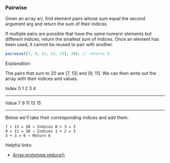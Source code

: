 ### Pairwise

Given an array arr, find element pairs whose sum equal the second argument arg and return the sum of their indices.

If multiple pairs are possible that have the same numeric elements but different indices, return the smallest sum of indices. Once an element has been used, it cannot be reused to pair with another.

```javascript
pairwise([7, 9, 11, 13, 15], 20); // returns 6
```

Explanation:

The pairs that sum to 20 are [7, 13] and [9, 11]. We can then write out the array with their indices and values.

Index
0  1  2   3   4
___
Value
7  9  11  13  15
___

Below we'll take their corresponding indices and add them.

```
7 + 13 = 20 → Indices 0 + 3 = 3
9 + 11 = 20 → Indices 1 + 2 = 3
3 + 3 = 6 → Return 6
```

Helpful links:
* [Array.prototype.reduce()](https://developer.mozilla.org/en-US/docs/Web/JavaScript/Reference/Global_Objects/Array/Reduce)
